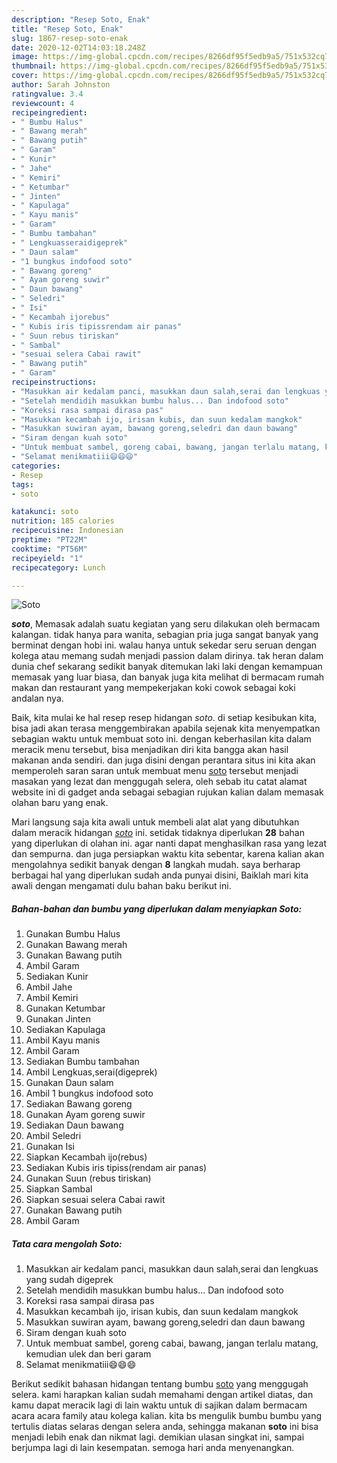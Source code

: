 ```yaml
---
description: "Resep Soto, Enak"
title: "Resep Soto, Enak"
slug: 1867-resep-soto-enak
date: 2020-12-02T14:03:18.248Z
image: https://img-global.cpcdn.com/recipes/8266df95f5edb9a5/751x532cq70/soto-foto-resep-utama.jpg
thumbnail: https://img-global.cpcdn.com/recipes/8266df95f5edb9a5/751x532cq70/soto-foto-resep-utama.jpg
cover: https://img-global.cpcdn.com/recipes/8266df95f5edb9a5/751x532cq70/soto-foto-resep-utama.jpg
author: Sarah Johnston
ratingvalue: 3.4
reviewcount: 4
recipeingredient:
- " Bumbu Halus"
- " Bawang merah"
- " Bawang putih"
- " Garam"
- " Kunir"
- " Jahe"
- " Kemiri"
- " Ketumbar"
- " Jinten"
- " Kapulaga"
- " Kayu manis"
- " Garam"
- " Bumbu tambahan"
- " Lengkuasseraidigeprek"
- " Daun salam"
- "1 bungkus indofood soto"
- " Bawang goreng"
- " Ayam goreng suwir"
- " Daun bawang"
- " Seledri"
- " Isi"
- " Kecambah ijorebus"
- " Kubis iris tipissrendam air panas"
- " Suun rebus tiriskan"
- " Sambal"
- "sesuai selera Cabai rawit"
- " Bawang putih"
- " Garam"
recipeinstructions:
- "Masukkan air kedalam panci, masukkan daun salah,serai dan lengkuas yang sudah digeprek"
- "Setelah mendidih masukkan bumbu halus... Dan indofood soto"
- "Koreksi rasa sampai dirasa pas"
- "Masukkan kecambah ijo, irisan kubis, dan suun kedalam mangkok"
- "Masukkan suwiran ayam, bawang goreng,seledri dan daun bawang"
- "Siram dengan kuah soto"
- "Untuk membuat sambel, goreng cabai, bawang, jangan terlalu matang, kemudian ulek dan beri garam"
- "Selamat menikmatiii😄😄😄"
categories:
- Resep
tags:
- soto

katakunci: soto 
nutrition: 185 calories
recipecuisine: Indonesian
preptime: "PT22M"
cooktime: "PT56M"
recipeyield: "1"
recipecategory: Lunch

---
```



![Soto](https://img-global.cpcdn.com/recipes/8266df95f5edb9a5/751x532cq70/soto-foto-resep-utama.jpg)

<b><i>soto</i></b>, Memasak adalah suatu kegiatan yang seru dilakukan oleh bermacam kalangan. tidak hanya para wanita, sebagian pria juga sangat banyak yang berminat dengan hobi ini. walau hanya untuk sekedar seru seruan dengan kolega atau memang sudah menjadi passion dalam dirinya. tak heran dalam dunia chef sekarang sedikit banyak ditemukan laki laki dengan kemampuan memasak yang luar biasa, dan banyak juga kita melihat di bermacam rumah makan dan restaurant yang mempekerjakan koki cowok sebagai koki andalan nya.



Baik, kita mulai ke hal resep resep hidangan <i>soto</i>. di setiap kesibukan kita, bisa jadi akan terasa menggembirakan apabila sejenak kita menyempatkan sebagian waktu untuk membuat soto ini. dengan keberhasilan kita dalam meracik menu tersebut, bisa menjadikan diri kita bangga akan hasil makanan anda sendiri. dan juga disini dengan perantara situs ini kita akan memperoleh saran saran untuk membuat menu <u>soto</u> tersebut menjadi masakan yang lezat dan menggugah selera, oleh sebab itu catat alamat website ini di gadget anda sebagai sebagian rujukan kalian dalam memasak olahan baru yang enak.


Mari langsung saja kita awali untuk membeli alat alat yang dibutuhkan dalam meracik hidangan <u><i>soto</i></u> ini. setidak tidaknya diperlukan <b>28</b> bahan yang diperlukan di olahan ini. agar nanti dapat menghasilkan rasa yang lezat dan sempurna. dan juga persiapkan waktu kita sebentar, karena kalian akan mengolahnya sedikit banyak dengan <b>8</b> langkah mudah. saya berharap berbagai hal yang diperlukan sudah anda punyai disini, Baiklah mari kita awali dengan mengamati dulu bahan baku berikut ini.

<!--inarticleads1-->

##### Bahan-bahan dan bumbu yang diperlukan dalam menyiapkan Soto:

1. Gunakan  Bumbu Halus
1. Gunakan  Bawang merah
1. Gunakan  Bawang putih
1. Ambil  Garam
1. Sediakan  Kunir
1. Ambil  Jahe
1. Ambil  Kemiri
1. Gunakan  Ketumbar
1. Gunakan  Jinten
1. Sediakan  Kapulaga
1. Ambil  Kayu manis
1. Ambil  Garam
1. Sediakan  Bumbu tambahan
1. Ambil  Lengkuas,serai(digeprek)
1. Gunakan  Daun salam
1. Ambil 1 bungkus indofood soto
1. Sediakan  Bawang goreng
1. Gunakan  Ayam goreng suwir
1. Sediakan  Daun bawang
1. Ambil  Seledri
1. Gunakan  Isi
1. Siapkan  Kecambah ijo(rebus)
1. Sediakan  Kubis iris tipiss(rendam air panas)
1. Gunakan  Suun (rebus tiriskan)
1. Siapkan  Sambal
1. Siapkan sesuai selera Cabai rawit
1. Gunakan  Bawang putih
1. Ambil  Garam




<!--inarticleads2-->

##### Tata cara mengolah Soto:

1. Masukkan air kedalam panci, masukkan daun salah,serai dan lengkuas yang sudah digeprek
1. Setelah mendidih masukkan bumbu halus... Dan indofood soto
1. Koreksi rasa sampai dirasa pas
1. Masukkan kecambah ijo, irisan kubis, dan suun kedalam mangkok
1. Masukkan suwiran ayam, bawang goreng,seledri dan daun bawang
1. Siram dengan kuah soto
1. Untuk membuat sambel, goreng cabai, bawang, jangan terlalu matang, kemudian ulek dan beri garam
1. Selamat menikmatiii😄😄😄




Berikut sedikit bahasan hidangan tentang bumbu <u>soto</u> yang menggugah selera. kami harapkan kalian sudah memahami dengan artikel diatas, dan kamu dapat meracik lagi di lain waktu untuk di sajikan dalam bermacam acara acara family atau kolega kalian. kita bs mengulik bumbu bumbu yang tertulis diatas selaras dengan selera anda, sehingga makanan <b>soto</b> ini bisa menjadi lebih enak dan nikmat lagi. demikian ulasan singkat ini, sampai berjumpa lagi di lain kesempatan. semoga hari anda menyenangkan.

